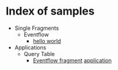 # Index of samples

* Single Fragments
    * Eventflow
        * [hello world](../fragments/eventflow/helloworld/src/site/markdown/index.md)
* Applications
    * Query Table
        * [Eventflow fragment](../applications/querytable/querytable-eventflowfragment/src/site/markdown/index.md) [application](../applications/querytable/querytable-application/src/site/markdown/index.md)